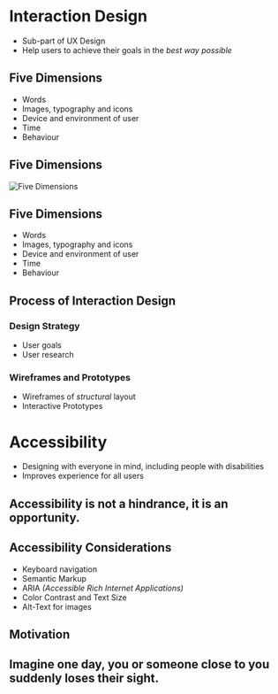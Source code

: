 # Interaction Design
- Sub-part of UX Design
- Help users to achieve their goals in the *best way possible*


## Five Dimensions
- Words
- Images, typography and icons
- Device and environment of user
- Time
- Behaviour


## Five Dimensions
![Five Dimensions](https://public-media.interaction-design.org/images/uploads/31d533650b478341a0b9f6526930fa18.gif)


## Five Dimensions
- Words
- Images, typography and icons
- Device and environment of user
- Time
- Behaviour


## Process of Interaction Design


### Design Strategy
- User goals
- User research


### Wireframes and Prototypes
- Wireframes of *structural* layout
- Interactive Prototypes



# Accessibility
- Designing with everyone in mind, including people with disabilities
- Improves experience for all users


## Accessibility is not a hindrance, it is an opportunity.


## Accessibility Considerations
- Keyboard navigation
- Semantic Markup
- ARIA *(Accessible Rich Internet Applications)*
- Color Contrast and Text Size
- Alt-Text for images


## Motivation


## Imagine one day, you or someone close to you suddenly loses their sight.
